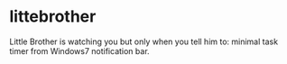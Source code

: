 # littebrother
Little Brother is watching you but only when you tell him to: minimal task timer from Windows7 notification bar.
